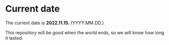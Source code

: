 # Current date

The current date is **2022.11.15.** (YYYY.MM.DD.)

This repository will be good when the world ends, so we will know how long it lasted.